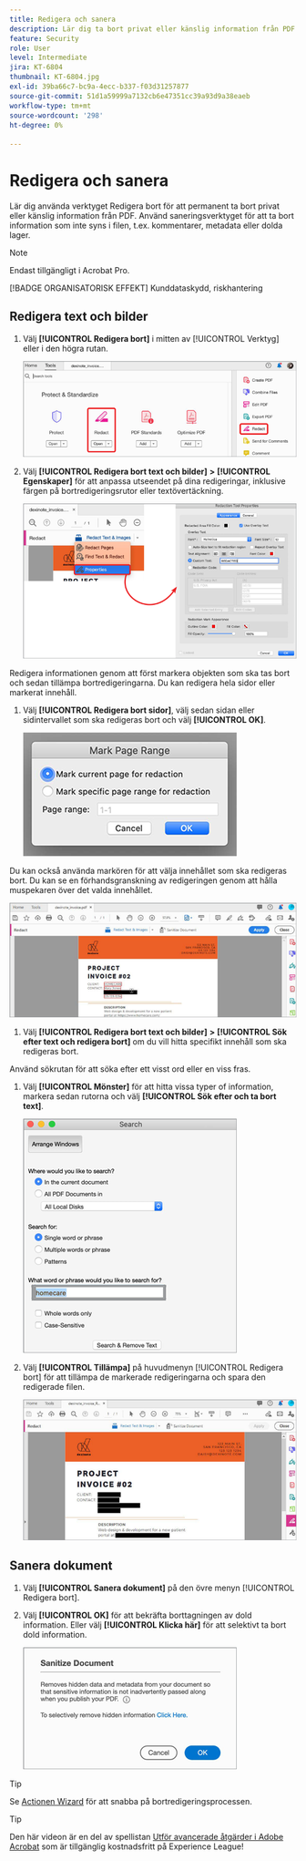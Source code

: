 ```yaml
---
title: Redigera och sanera
description: Lär dig ta bort privat eller känslig information från PDF permanent
feature: Security
role: User
level: Intermediate
jira: KT-6804
thumbnail: KT-6804.jpg
exl-id: 39ba66c7-bc9a-4ecc-b337-f03d31257877
source-git-commit: 51d1a59999a7132cb6e47351cc39a93d9a38eaeb
workflow-type: tm+mt
source-wordcount: '298'
ht-degree: 0%

---
```


# Redigera och sanera

Lär dig använda verktyget Redigera bort för att permanent ta bort privat eller känslig information från PDF. Använd saneringsverktyget för att ta bort information som inte syns i filen, t.ex. kommentarer, metadata eller dolda lager.

>[!NOTE]
>
>Endast tillgängligt i Acrobat Pro.

[!BADGE ORGANISATORISK EFFEKT]
Kunddataskydd, riskhantering

## Redigera text och bilder

1. Välj **[!UICONTROL Redigera bort]** i mitten av [!UICONTROL Verktyg] eller i den högra rutan.

   ![Redigera steg 1](../assets/Redact_1.png)

1. Välj **[!UICONTROL Redigera bort text och bilder]** **>** **[!UICONTROL Egenskaper]** för att anpassa utseendet på dina redigeringar, inklusive färgen på bortredigeringsrutor eller textövertäckning.

   ![Redigera bort steg 2](../assets/Redact_2.png)

Redigera informationen genom att först markera objekten som ska tas bort och sedan tillämpa bortredigeringarna. Du kan redigera hela sidor eller markerat innehåll.

1. Välj **[!UICONTROL Redigera bort sidor]**, välj sedan sidan eller sidintervallet som ska redigeras bort och välj **[!UICONTROL OK]**.

   ![Redigera steg 4](../assets/Redact_3.png)

Du kan också använda markören för att välja innehållet som ska redigeras bort. Du kan se en förhandsgranskning av redigeringen genom att hålla muspekaren över det valda innehållet.

   ![Redigera steg 5a](../assets/Redact_4.png)

1. Välj **[!UICONTROL Redigera bort text och bilder]** **>** **[!UICONTROL Sök efter text och redigera bort]** om du vill hitta specifikt innehåll som ska redigeras bort.

Använd sökrutan för att söka efter ett visst ord eller en viss fras.

1. Välj **[!UICONTROL Mönster]** för att hitta vissa typer of information, markera sedan rutorna och välj **[!UICONTROL Sök efter och ta bort text]**.

   ![Redigera steg 5b](../assets/Redact_5.png)

1. Välj **[!UICONTROL Tillämpa]** på huvudmenyn [!UICONTROL Redigera bort] för att tillämpa de markerade redigeringarna och spara den redigerade filen.

   ![Redigera steg 6](../assets/Redact_6.png)

## Sanera dokument

1. Välj **[!UICONTROL Sanera dokument]** på den övre menyn [!UICONTROL Redigera bort].

1. Välj **[!UICONTROL OK]** för att bekräfta borttagningen av dold information. Eller välj **[!UICONTROL Klicka här]** för att selektivt ta bort dold information.

   ![Sanera steg 2](../assets/Redact_7.png)

>[!TIP]
>
>Se [Actionen Wizard](../advanced-tasks/action.md) för att snabba på bortredigeringsprocessen.

>[!TIP]
>
>Den här videon är en del av spellistan [Utför avancerade åtgärder i Adobe Acrobat](https://experienceleague.adobe.com/sv/playlists/acrobat-peform-advanced-tasks) som är tillgänglig kostnadsfritt på Experience League!
